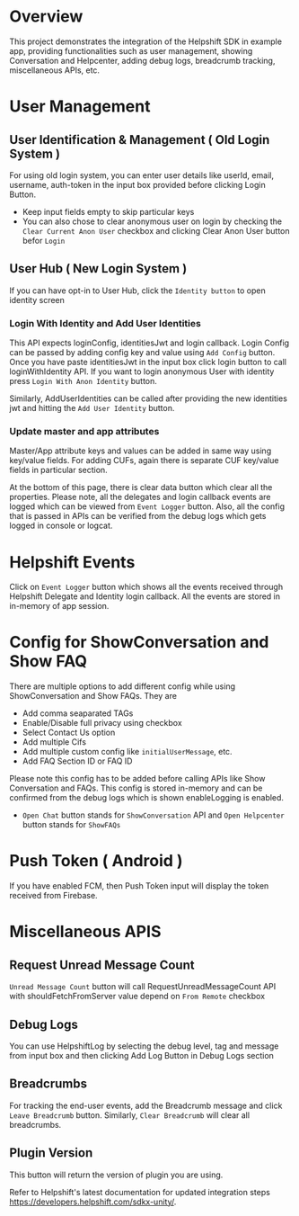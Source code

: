 # Overview
This project demonstrates the integration of the Helpshift SDK in example app, providing functionalities such as user management, showing Conversation and Helpcenter, adding debug logs, breadcrumb tracking, miscellaneous APIs, etc.

# User Management
## User Identification & Management ( Old Login System )
For using old login system, you can enter user details like userId, email, username, auth-token in the input box provided before clicking Login Button.
- Keep input fields empty to skip particular keys
- You can also chose to clear anonymous user on login by checking the `Clear Current Anon User` checkbox and clicking Clear Anon User button befor `Login`

## User Hub ( New Login System )
If you can have opt-in to User Hub, click the `Identity button` to open identity screen

### Login With Identity and Add User Identities
This API expects loginConfig, identitiesJwt and login callback.
Login Config can be passed by adding config key and value using `Add Config` button.
Once you have paste identitiesJwt in the input box click login button to call loginWithIdentity API. 
If you want to login anonymous User with identity press `Login With Anon Identity` button.

Similarly, AddUserIdentities can be called after providing the new identities jwt and hitting the `Add User Identity` button.

### Update master and app attributes
Master/App attribute keys and values can be added in same way using key/value fields.
For adding CUFs, again there is separate CUF key/value fields in particular section.

At the bottom of this page, there is clear data button which clear all the properties.
Please note, all the delegates and login callback events are logged which can be viewed from `Event Logger` button.
Also, all the config that is passed in APIs can be verified from the debug logs which gets logged in console or logcat.

# Helpshift Events
Click on `Event Logger` button which shows all the events received through Helpshift Delegate and Identity login callback.
All the events are stored in in-memory of app session.

# Config for ShowConversation and Show FAQ
There are multiple options to add different config while using ShowConversation and Show FAQs. They are
- Add comma seaparated TAGs
- Enable/Disable full privacy using checkbox
- Select Contact Us option
- Add multiple Cifs
- Add multiple custom config like `initialUserMessage`, etc.
- Add FAQ Section ID or FAQ ID

Please note this config has to be added before calling APIs like Show Conversation and FAQs. This config is stored in-memory and can be confirmed from the debug logs which is shown enableLogging is enabled.

- `Open Chat` button stands for `ShowConversation` API and `Open Helpcenter` button stands for `ShowFAQs`

# Push Token ( Android )
If you have enabled FCM, then Push Token input will display the token received from Firebase.

# Miscellaneous APIS

## Request Unread Message Count
`Unread Message Count` button will call RequestUnreadMessageCount API with shouldFetchFromServer value depend on `From Remote` checkbox

## Debug Logs
You can use HelpshiftLog by selecting the debug level, tag and message from input box and then clicking Add Log Button in Debug Logs section

## Breadcrumbs
For tracking the end-user events, add the Breadcrumb message and click `Leave Breadcrumb` button.
Similarly, `Clear Breadcrumb` will clear all breadcrumbs.

## Plugin Version
This button will return the version of plugin you are using.


Refer to Helpshift's latest documentation for updated integration steps https://developers.helpshift.com/sdkx-unity/. 